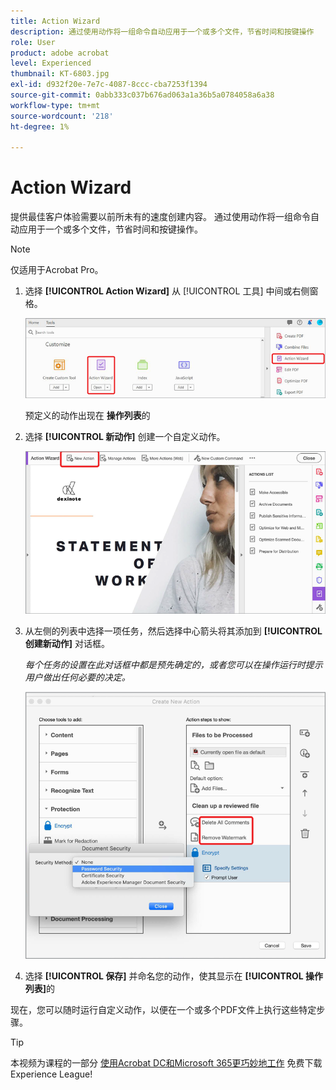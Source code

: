```yaml
---
title: Action Wizard
description: 通过使用动作将一组命令自动应用于一个或多个文件，节省时间和按键操作
role: User
product: adobe acrobat
level: Experienced
thumbnail: KT-6803.jpg
exl-id: d932f20e-7e7c-4087-8ccc-cba7253f1394
source-git-commit: 0abb333c037b676ad063a1a36b5a0784058a6a38
workflow-type: tm+mt
source-wordcount: '218'
ht-degree: 1%

---
```


# Action Wizard

提供最佳客户体验需要以前所未有的速度创建内容。 通过使用动作将一组命令自动应用于一个或多个文件，节省时间和按键操作。

>[!NOTE]
>
>仅适用于Acrobat Pro。

1. 选择 **[!UICONTROL Action Wizard]** 从 [!UICONTROL 工具] 中间或右侧窗格。

   ![Action Wizard步骤1](../assets/ActionWizard_1.png)

   预定义的动作出现在 **操作列表**&#x200B;的

1. 选择 **[!UICONTROL 新动作]** 创建一个自定义动作。

   ![Action Wizard步骤2](../assets/ActionWizard_2.png)

1. 从左侧的列表中选择一项任务，然后选择中心箭头将其添加到 **[!UICONTROL 创建新动作]** 对话框。

   *每个任务的设置在此对话框中都是预先确定的，或者您可以在操作运行时提示用户做出任何必要的决定。*

   ![Action Wizard步骤3](../assets/ActionWizard_3.png)

1. 选择 **[!UICONTROL 保存]** 并命名您的动作，使其显示在 **[!UICONTROL 操作列表]**&#x200B;的

现在，您可以随时运行自定义动作，以便在一个或多个PDF文件上执行这些特定步骤。

>[!TIP]
>
>本视频为课程的一部分 [使用Acrobat DC和Microsoft 365更巧妙地工作](https://experienceleague.adobe.com/?recommended=Acrobat-U-1-2021.microsoft365) 免费下载Experience League!
